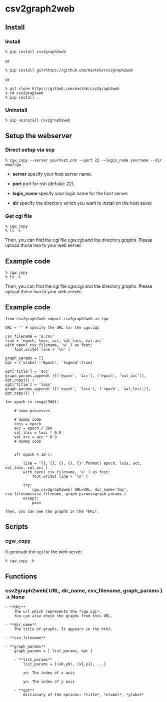 # csv2graph2web


## Install

### Install

```
% pip install csv2graph2web
```
    
or

```
% pip install git+https://github.com/mastnk/csv2graph2web
```
    
or

```
% git clone https://github.com/mastnk/csv2graph2web
% cd csv2grap2web
% pip install .
```
    

### Uninstall

```
% pip uninstall csv2graph2web
```

## Setup the webserver

### Direct setup via scp

```
% cgw_copy --server yourhost.com --port 22 --login_name yourname --dir www/cgw
```
   
   - **server** specify your host server name.
   
   - **port** port for ssh (defulat: 22).
   
   - **login_name** specify your login name for the host server.
   
   - **dir** specify the directory which you want to install on the host sever.


### Get cgi file

```
% cgw_copy
% ls -l
```
   
Then, you can find the cgi file *cgw.cgi* and the directory *graphs*.
Please upload those two to your web server.


## Example code
```
% cgw_copy
% ls -l
```

Then, you can find the cgi file *cgw.cgi* and the directory *graphs*.
Please upload those two to your web server.


## Example code
```
from csv2graph2web import csv2graph2web as cgw

URL = '' # specify the URL for the cgw.cgi

csv_filename = 'a.csv'    
line = 'epoch, loss, acc, val_loss, val_acc'
with open( csv_filename, 'w' ) as fout:
    fout.write( line + '\n' )

graph_params = []
opt = {'xlabel':'Epoch', 'legend':True}

opt['title'] = 'acc'
graph_params.append( ([('epoch', 'acc'), ('epoch', 'val_acc')], opt.copy()) )
opt['title'] = 'loss'
graph_params.append( ([('epoch', 'loss'), ('epoch', 'val_loss')], opt.copy()) )	

for epoch in range(300):
    
    # some processes
    
    # dummy code
    loss = epoch
    acc = epoch / 300
    val_loss = loss * 0.9
    val_acc = acc * 0.9
    # dummy code
    

    if( epoch % 10 ):
        
        line = '{}, {}, {}, {}, {}'.format( epoch, loss, acc, val_loss, val_acc )
        with open( csv_filename, 'a' ) as fout:
            fout.write( line + '\n' )
        
        try:
            cgw.csv2graph2web( URL=URL, dir_name='tmp', csv_filename=csv_filename, graph_params=graph_params )
        except:
            pass
```

    
    Then, you can see the graphs in the *URL*.
    
## Scripts

### cgw_copy

It generate the cgi for the web server.

 ```
 % cgw_copy -h
 ```

## Functions

### csv2graph2web( URL, dir_name, csv_filename, graph_params ) -> None

    - **URL**
        The url which represents the *cgw.cgi*. 
        You can also check the graphs from this URL.
    
    - **dir_name**
        The title of graphs. It appears in the html.

    - **csv_filename**

    - **graph_params**
        graph_params = [ list_params, opt ]
        
        - **list_params**
            list_params = [(x0,y0), (x1,y1), ...]
            
            xn: The index of x axis

            yn: The index of y axis
        
        - **opt**
        	dictionary of the options: *title*, *xlabel*, *ylabel*

